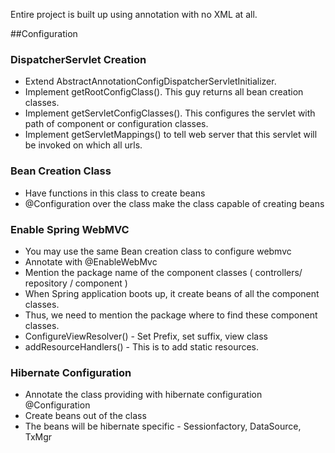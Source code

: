 Entire project is built up using annotation with no XML at all.

##Configuration

### DispatcherServlet Creation
* Extend AbstractAnnotationConfigDispatcherServletInitializer.
* Implement getRootConfigClass(). This guy returns all bean creation classes.
* Implement getServletConfigClasses(). This configures the servlet with path of component or configuration classes.
* Implement getServletMappings() to tell web server that this servlet will be invoked on which all urls.
  
### Bean Creation Class
* Have functions in this class to create beans
* @Configuration over the class make the class capable of creating beans

### Enable Spring WebMVC
* You may use the same Bean creation class to configure webmvc
* Annotate with @EnableWebMvc
* Mention the package name of the component classes ( controllers/ repository / component )
* When Spring application boots up, it create beans of all the component classes. 
* Thus, we need to mention the package where to find these component classes. 
* ConfigureViewResolver() - Set Prefix, set suffix, view class
* addResourceHandlers() - This is to add static resources. 

### Hibernate Configuration
* Annotate the class providing with hibernate configuration @Configuration
* Create beans out of the class
* The beans will be hibernate specific - Sessionfactory, DataSource, TxMgr
